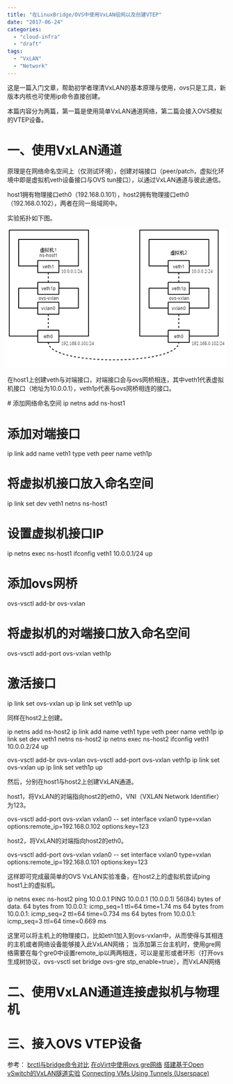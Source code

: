 ```yaml
---
title: "在LinuxBridge/OVS中使用VxLAN组网以及创建VTEP"
date: "2017-06-24"
categories: 
  - "cloud-infra"
  - "draft"
tags:
  - "VxLAN"
  - "Network"
---
```


这是一篇入门文章，帮助初学者理清VxLAN的基本原理与使用，ovs只是工具，新版本内核也可使用ip命令直接创建。

本篇内容分为两篇，第一篇是使用简单VxLAN通道网络，第二篇会接入OVS模拟的VTEP设备。

# 一、使用VxLAN通道

原理是在网络命名空间上（仅测试环境），创建对端接口（peer/patch，虚拟化环境中即是虚拟机veth设备接口与OVS tun接口），以通过VxLAN通道与彼此通信。

host1拥有物理接口eth0（192.168.0.101），host2拥有物理接口eth0（192.168.0.102），两者在同一局域网中。

实验拓扑如下图。

[![](/blog/images/1.png)](https://blog.lofyer.org/wp-content/uploads/1.png)

在host1上创建veth与对端接口，对端接口会与ovs网桥相连，其中veth1代表虚拟机接口（地址为10.0.0.1），veth1p代表与ovs网桥相连的接口。

\# 添加网络命名空间
ip netns add ns-host1
# 添加对端接口
ip link add name veth1 type veth peer name veth1p
# 将虚拟机接口放入命名空间
ip link set dev veth1 netns ns-host1
# 设置虚拟机接口IP
ip netns exec ns-host1 ifconfig veth1 10.0.0.1/24 up

# 添加ovs网桥
ovs-vsctl add-br ovs-vxlan
# 将虚拟机的对端接口放入命名空间
ovs-vsctl add-port ovs-vxlan veth1p
# 激活接口
ip link set ovs-vxlan up
ip link set veth1p up

同样在host2上创建。

ip netns add ns-host2
ip link add name veth1 type veth peer name veth1p
ip link set dev veth1 netns ns-host2
ip netns exec ns-host2 ifconfig veth1 10.0.0.2/24 up

ovs-vsctl add-br ovs-vxlan
ovs-vsctl add-port ovs-vxlan veth1p
ip link set ovs-vxlan up
ip link set veth1p up

然后，分别在host1与host2上创建VxLAN通道。

host1，将VxLAN的对端指向host2的eth0，VNI（VXLAN Network Identifier）为123。

ovs-vsctl add-port ovs-vxlan vxlan0 -- set interface vxlan0 type=vxlan options:remote\_ip=192.168.0.102 options:key=123

host2，将VxLAN的对端指向host2的eth0。

ovs-vsctl add-port ovs-vxlan vxlan0 -- set interface vxlan0 type=vxlan options:remote\_ip=192.168.0.101 options:key=123

这样即可完成最简单的OVS VxLAN实验准备，在host2上的虚拟机尝试ping host1上的虚拟机。

ip netns exec ns-host2 ping 10.0.0.1
PING 10.0.0.1 (10.0.0.1) 56(84) bytes of data.
64 bytes from 10.0.0.1: icmp\_seq=1 ttl=64 time=1.74 ms
64 bytes from 10.0.0.1: icmp\_seq=2 ttl=64 time=0.734 ms
64 bytes from 10.0.0.1: icmp\_seq=3 ttl=64 time=0.669 ms

这里可以将主机上的物理接口，比如eth1加入到ovs-vxlan中，从而使得与其相连的主机或者网络设备能够接入此VxLAN网络； 当添加第三台主机时，使用gre网络需要在每个gre0中设置remote\_ip以两两相连，可以是星形或者环形（打开ovs生成树协议，ovs-vsctl set bridge ovs-gre stp\_enable=true），而VxLAN网络

# 二、使用VxLAN通道连接虚拟机与物理机

# 三、接入OVS VTEP设备

参考： [brctl与bridge命令对比](https://sgros-students.blogspot.com/2013/11/comparison-of-brctl-and-bridge-commands.html) [在oVirt中使用ovs gre网络](https://github.com/lofyer/scripts/blob/6e9fd04cd6209459745f83dc8b303494992b2544/libvirt/ovs-howto.txt) [搭建基于Open vSwitch的VxLAN隧道实验](https://www.sdnlab.com/5365.html) [Connecting VMs Using Tunnels (Userspace)](http://docs.openvswitch.org/en/latest/howto/userspace-tunneling/)
